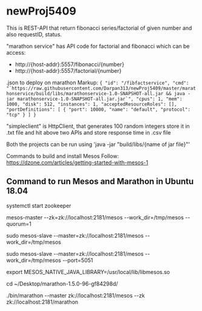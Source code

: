 # newProj5409

This is REST-API that return fibonacci series/factorial of given number and also requestID, status.

"marathon service" has API code for factorial and fibonacci which can be access:
* http://{host-addr}:5557/fibonacci/{number}
* http://{host-addr}:5557/factorial/{number}

.json to deploy on marathon
  Markup: ```{
    "id": "/fibfactservice",
    "cmd": "`https://raw.githubusercontent.com/Darpan313/newProj5409/master/marathonservice/build/libs/marathonservice-1.0-SNAPSHOT-all.jar && java -jar marathonservice-1.0-SNAPSHOT-all.jar.jar`",
    "cpus": 1,
    "mem": 1000,
    "disk": 512,
    "instances": 1,
    "acceptedResourceRoles": [],
    "portDefinitions": [
      {
        "port": 10000,
        "name": "default",
        "protocol": "tcp"
      }
    ]
  }```

"simpleclient" is HttpClient, that generates 100 random integers store it in .txt file and hit above two APIs and store response time in .csv file

Both the projects can be run using 'java -jar "build/libs/{name of jar file}"'

Commands to build and install Mesos
Follow: https://dzone.com/articles/getting-started-with-mesos-1

## Command to run Mesos and Marathon in Ubuntu 18.04

systemctl start zookeeper

mesos-master --zk=zk://localhost:2181/mesos --work_dir=/tmp/mesos --quorum=1

sudo mesos-slave --master=zk://localhost:2181/mesos --work_dir=/tmp/mesos

sudo mesos-slave --master=zk://localhost:2181/mesos --work_dir=/tmp/mesos --port=5051

export MESOS_NATIVE_JAVA_LIBRARY=/usr/local/lib/libmesos.so

cd ~/Desktop/marathon-1.5.0-96-gf84298d/

./bin/marathon --master zk://localhost:2181/mesos --zk zk://localhost:2181/marathon


